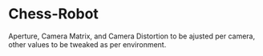 # Chess-Robot

Aperture, Camera Matrix, and Camera Distortion to be ajusted per camera, other values to be tweaked as per environment.

